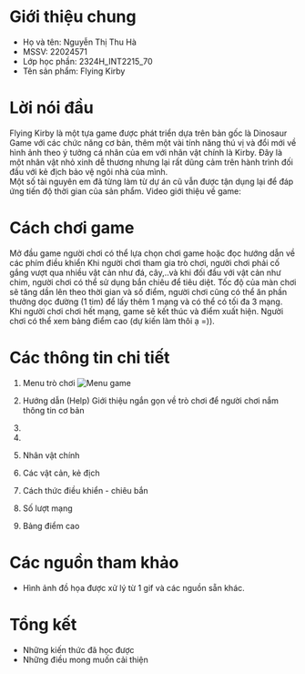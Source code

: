# Giới thiệu chung
- Họ và tên: Nguyễn Thị Thu Hà
- MSSV: 22024571
- Lớp học phần: 2324H_INT2215_70
- Tên sản phẩm: Flying Kirby
  
# Lời nói đầu
Flying Kirby là một tựa game được phát triển dựa trên bản gốc là Dinosaur Game với các chức năng cơ bản, thêm một vài tính năng thú vị và đổi mới về hình ảnh theo ý tưởng cá nhân của em với nhân vật chính là Kirby. Đây là một nhân vật nhỏ xinh dễ thương nhưng lại rất dũng cảm trên hành trình đối đầu với kẻ địch bảo vệ ngôi nhà của mình.    
Một số tài nguyên em đã từng làm từ dự án cũ vẫn được tận dụng lại để đáp ứng tiến độ thời gian của sản phẩm.
Video giới thiệu về game:

# Cách chơi game 
Mở đầu game người chơi có thể lựa chọn chơi game hoặc đọc hướng dẫn về các phím điều khiển
Khi người chơi tham gia trò chơi, người chơi phải cố gắng vượt qua nhiều vật cản như đá, cây,..và khi đối đầu với vật cản như chim, người chơi có thể sử dụng bắn chiêu để tiêu diệt. Tốc độ của màn chơi sẽ tăng dần lên theo thời gian và số điểm, người chơi cũng có thể ăn phần thưởng dọc đường (1 tim) để lấy thêm 1 mạng và có thể có tối đa 3 mạng. 
Khi người chơi chơi hết mạng, game sẽ kết thúc và điểm xuất hiện. Người chơi có thể xem bảng điểm cao (dự kiến làm thôi ạ =)).

# Các thông tin chi tiết 
1. Menu trò chơi
   ![Menu game]([flyingkirby/Resource/BackGround/menu.png](https://drive.google.com/file/d/1Wri-Uw9YE9zfl6PQC7vcooZJ-SwjUdqG/view?usp=sharing))
3. Hướng dẫn (Help)
   Giới thiệu ngắn gọn về trò chơi để người chơi nắm thông tin cơ bản
4. 
5. 
6. Nhân vật chính
   
7. Các vật cản, kẻ địch
8. Cách thức điều khiển - chiêu bắn
9. Số lượt mạng
10. Bảng điểm cao

# Các nguồn tham khảo 
- Hình ảnh đồ họa được xử lý từ 1 gif và các nguồn sẵn khác.
  
# Tổng kết 
- Những kiến thức đã học được
- Những điều mong muốn cải thiện 
